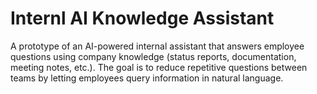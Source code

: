 # Internl AI Knowledge Assistant
A prototype of an AI-powered internal assistant that answers employee questions using company knowledge (status reports, documentation, meeting notes, etc.). The goal is to reduce repetitive questions between teams by letting employees query information in natural language.
